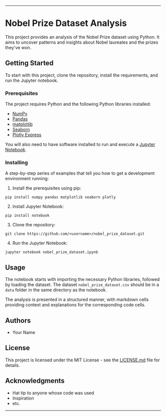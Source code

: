 
---

# Nobel Prize Dataset Analysis

This project provides an analysis of the Nobel Prize dataset using Python. It aims to uncover patterns and insights about Nobel laureates and the prizes they've won.

## Getting Started

To start with this project, clone the repository, install the requirements, and run the Jupyter notebook.

### Prerequisites

The project requires Python and the following Python libraries installed:

- [NumPy](http://www.numpy.org/)
- [Pandas](http://pandas.pydata.org/)
- [matplotlib](http://matplotlib.org/)
- [Seaborn](https://seaborn.pydata.org/)
- [Plotly Express](https://plotly.com/python/plotly-express/)

You will also need to have software installed to run and execute a [Jupyter Notebook](http://ipython.org/notebook.html).

### Installing

A step-by-step series of examples that tell you how to get a development environment running:

1. Install the prerequisites using pip:

```
pip install numpy pandas matplotlib seaborn plotly
```

2. Install Jupyter Notebook:

```
pip install notebook
```

3. Clone the repository:

```
git clone https://github.com/<username>/nobel_prize_dataset.git
```

4. Run the Jupyter Notebook:

```
jupyter notebook nobel_prize_dataset.ipynb
```

## Usage

The notebook starts with importing the necessary Python libraries, followed by loading the dataset. The dataset `nobel_prize_dataset.csv` should be in a `data` folder in the same directory as the notebook.

The analysis is presented in a structured manner, with markdown cells providing context and explanations for the corresponding code cells.

## Authors

- Your Name

## License

This project is licensed under the MIT License - see the [LICENSE.md](LICENSE.md) file for details.

## Acknowledgments

- Hat tip to anyone whose code was used
- Inspiration
- etc.

---